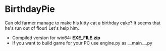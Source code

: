 # BirthdayPie
Can old farmer manage to make his kitty cat a birthday cake? It seems that he's run out of flour!
Let's help him.

- Compiled version for win64: __EXE_FILE.zip__
- If you want to build game for your PC use engine.py as \_\_main\_\_.py
